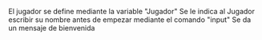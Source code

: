 El jugador se define mediante la variable "Jugador"
Se le indica al Jugador escribir su nombre antes de empezar mediante el comando "input"
Se da un mensaje de bienvenida 
